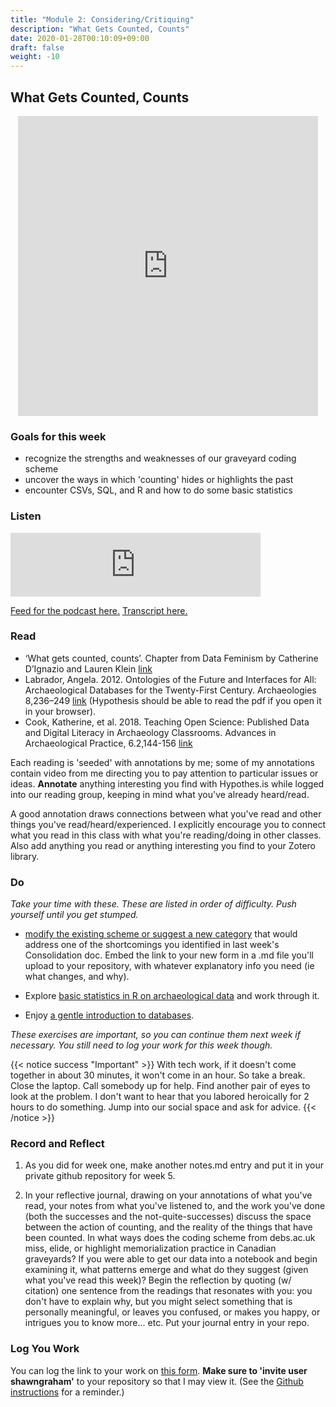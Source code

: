 ```yaml
---
title: "Module 2: Considering/Critiquing"
description: "What Gets Counted, Counts"
date: 2020-01-28T00:10:09+09:00
draft: false
weight: -10
---
```

## What Gets Counted, Counts

<p align="center"><iframe id="vp1dKyin" title="Video Player" width="480" height="480" frameborder="0" src="https://s3.amazonaws.com/embed.animoto.com/play.html?w=swf/production/vp1&e=1594149967&f=dKyinzRRGGSKAfLkkhPFKA&d=0&m=p&r=360x360+480x480+720x720&volume=100&start_res=720x720&i=m&asset_domain=s3-p.animoto.com&animoto_domain=animoto.com&options=" allowfullscreen></iframe></p>

### Goals for this week

- recognize the strengths and weaknesses of our graveyard coding scheme
- uncover the ways in which 'counting' hides or highlights the past
- encounter CSVs, SQL, and R and how to do some basic statistics

### Listen

<iframe src="https://anchor.fm/dr-graham/embed/episodes/HIST3000CLCV3000-Week-5-What-gets-counted--counts-ei3nbu" height="102px" width="400px" frameborder="0" scrolling="no"></iframe>

[Feed for the podcast here.](https://anchor.fm/s/1c3d3bfc/podcast/rss) [Transcript here.](/transcripts/m2-episode-1)

### Read

+ ‘What gets counted, counts’. Chapter from Data Feminism by Catherine D’Ignazio and Lauren Klein [link](https://data-feminism.mitpress.mit.edu/pub/h1w0nbqp/release/2)
+ Labrador, Angela. 2012. Ontologies of the Future and Interfaces for All: Archaeological Databases for the Twenty-First Century. Archaeologies 8,236–249 [link](data/Ontologies_of_the_Future_and_Interfaces.pdf) (Hypothesis should be able to read the pdf if you open it in your browser).
+ Cook, Katherine, et al. 2018.  Teaching Open Science: Published Data and Digital Literacy in Archaeology Classrooms. Advances in Archaeological Practice, 6.2,144-156 [link](https://www.cambridge.org/core/journals/advances-in-archaeological-practice/article/teaching-open-science-published-data-and-digital-literacy-in-archaeology-classrooms/8404682E019727CCF43416B81E4E9092/core-reader)

Each reading is 'seeded' with annotations by me; some of my annotations contain video from me directing you to pay attention to particular issues or ideas. **Annotate** anything interesting you find with Hypothes.is while logged into our reading group, keeping in mind what you've already heard/read.

A good annotation draws connections between what you've read and other things you've read/heard/experienced. I explicitly encourage you to connect what you read in this class with what you're reading/doing in other classes. Also add anything you read or anything interesting you find to your Zotero library.

### Do

_Take your time with these. These are listed in order of difficulty. Push yourself until you get stumped._

- [modify the existing scheme or suggest a new category](/week/5/kobotoolbox) that would address one of the shortcomings you identified in last week's Consolidation doc. Embed the link to your new form in a .md file you'll upload to your repository, with whatever explanatory info you need (ie what changes, and why).

- Explore [basic statistics in R on archaeological data](week/5/basic-r-stats) and work through it.

- Enjoy [a gentle introduction to databases](/week/5/databases).

_These exercises are important, so you can continue them next week if necessary. You still need to log your work for this week though._

{{< notice success "Important" >}} With tech work, if it doesn't come together in about 30 minutes, it won't come in an hour. So take a break. Close the laptop. Call somebody up for help. Find another pair of eyes to look at the problem. I don't want to hear that you labored heroically for 2 hours to do something. Jump into our social space and ask for advice.
{{< /notice >}}

### Record and Reflect

1. As you did for week one, make another notes.md entry and put it in your private github repository for week 5.

2. In your reflective journal, drawing on your annotations of what you've read, your notes from what you've listened to, and the work you've done (both the successes and the not-quite-successes) discuss the space between the action of counting, and the reality of the things that have been counted. In what ways does the coding scheme from debs.ac.uk miss, elide, or highlight memorialization practice in Canadian graveyards? If you were able to get our data into a notebook and begin examining it, what patterns emerge and what do they suggest (given what you've read this week)? Begin the reflection by quoting (w/ citation) one sentence from the readings that resonates with you: you don't have to explain why, but you might select something that is personally meaningful, or leaves you confused, or makes you happy, or intrigues you to know more... etc. Put your journal entry in your repo.

### Log You Work

You can log the link to your work on [this form](https://forms.gle/9BMvFeFda9qq36fAA). **Make sure to 'invite user shawngraham'** to your repository so that I may view it. (See the [Github instructions](/week/1/github) for a reminder.)
